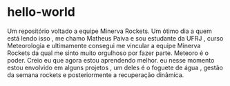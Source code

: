 # hello-world
Um repositório voltado a equipe Minerva Rockets. 
Um ótimo dia a quem está lendo isso , me chamo Matheus Paiva e sou estudante da UFRJ , curso Meteorologia e ultimamente consegui me vincular a equipe Minerva Rockets da qual me sinto muito orgulhoso por fazer parte. 
Meteoro é o poder.
Creio eu que agora estou aprendendo melhor.
eu nesse momento estou envolvido em alguns projetos , um deles é o foguete de água , gestão da semana rockets e posteriormente a recuperação dinâmica.
